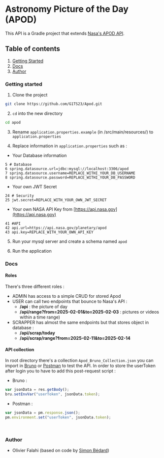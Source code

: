 # Astronomy Picture of the Day (APOD)

This API is a Gradle project that extends [Nasa's APOD API](https://github.com/nasa/apod-api).

## Table of contents

1. [Getting Started](#getting_started)
2. [Docs](#docs)
3. [Author](#author)
   &nbsp;

### Getting started <a name="getting_started"></a>

1. Clone the project

```bash
git clone https://github.com/G1TS23/Apod.git
```

2. `cd` into the new directory

```bash
cd apod
```

3. Rename `application.properties.example` (in /src/main/resources/) to `application.properties`


4. Replace information in `application.properties` such as :

* Your Database information
```
5 # Database
6 spring.datasource.url=jdbc:mysql://localhost:3306/apod
7 spring.datasource.username=REPLACE_WITHI_YOUR_DB_USERNAME
8 spring.datasource.password=REPLACE_WITHI_YOUR_DB_PASSWORD
```
* Your own JWT Secret
```
24 # Security
25 jwt.secret=REPLACE_WITH_YOUR_OWN_JWT_SECRET
```
* Your own NASA API Key from [https://api.nasa.gov](https://api.nasa.gov)
```
41 #API
42 api.url=https://api.nasa.gov/planetary/apod
43 api.key=REPLACE_WITH_YOUR_OWN_API_KEY
```

5. Run your mysql server and create a schema named `apod`


6. Run the application
   &nbsp;

### Docs <a name="docs"></a>

#### Roles

There's three different roles :

* ADMIN has access to a simple CRUD for stored Apod
* USER can call two endpoints that bounce to Nasa's API :
    * **/api** : the picture of day
    * **/api/range?from=2025-02-01&to=2025-02-03** : pictures or videos within a time range)
* SCRAPPER has almost the same endpoints but that stores object in database :
    * **/api/scrap/today**
    * **/api/scrap/range?from=2025-02-11&to=2025-02-14**

#### API collection

In root directory there's a collection ``Apod_Bruno_Collection.json`` you can import in [Bruno](https://www.usebruno.com)
or [Postman](https://www.postman.com) to test the API. In order to store the userToken after login you to have to add
this post-request script :

* Bruno :

```javascript
var jsonData = res.getBody();
bru.setEnvVar("userToken", jsonData.token);
```

* Postman :

```javascript
var jsonData = pm.response.json();
pm.environment.set("userToken", jsonData.token);
```
&nbsp;
### Author <a name="author"></a>

* Olivier Falahi (based on code by [Simon Bédard](https://github.com/JavaKhanStudio/Spring_Exemple_Security))

